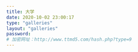 ```yaml
---
title: 大学
date: 2020-10-02 23:00:17
type: "galleries"
layout: "galleries"
password: 
# 加密网址：http://www.ttmd5.com/hash.php?type=9
---
```

